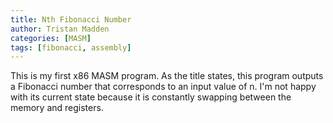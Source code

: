 ```yaml
---
title: Nth Fibonacci Number
author: Tristan Madden
categories: [MASM]
tags: [fibonacci, assembly]
---
```

This is my first x86 MASM program. As the title states, this program outputs a Fibonacci number that corresponds to an input value of n. I'm not happy with its current state because it is constantly swapping between the memory and registers.
<script src="https://gist.github.com/Trimad/901cfdb93143f01aa4ba659083777f7b.js"></script>